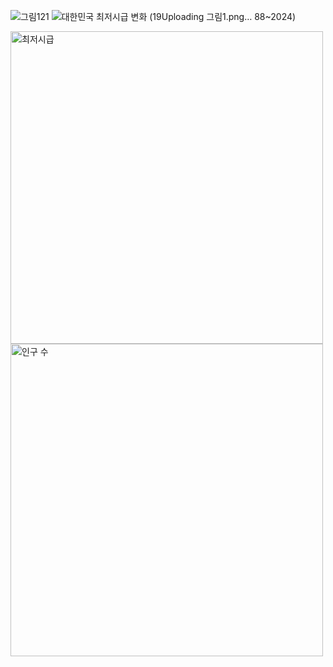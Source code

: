 ![그림121](https://github.com/user-attachments/assets/f3767c56-043a-4f92-ba15-953210e57478)
![대한민국 최저시급 변화 (19![Uploading 그림1.png…]()
88~2024)](https://github.com/skwnddp/skwnddp/assets/119595705/e5175c1d-6e32-4484-a942-d03c12f6ef7c)
<!-- <iframe width="560" height="315" src="https://www.youtube.com/embed/eshNApdKJ5g?si=SEg9rdvi6oQpO4kj" title="YouTube video player" frameborder="0" allow="accelerometer; autoplay; clipboard-write; encrypted-media; gyroscope; picture-in-picture; web-share" allowfullscreen></iframe> -->
<img src="https://github.com/user-attachments/assets/f3767c56-043a-4f92-ba15-953210e57478" width="500" hegiht ="500" alt="최저시급" />
<img src="https://github.com/skwnddp/skwnddp/assets/119595705/e5175c1d-6e32-4484-a942-d03c12f6ef7c" width="500" hegiht ="500" alt="인구 수" />
